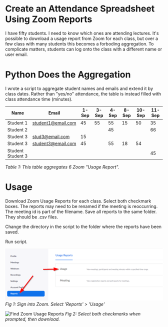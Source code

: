 # Create an Attendance Spreadsheet Using Zoom Reports
I have fifty students. I need to know which ones are attending lectures. It's possible to download a usage report from Zoom for each class, but over a few class with many students this becomes a forboding aggregation. To complicate matters, students can log onto the class with a different name or user email.

# Python Does the Aggregation
I wrote a script to aggregate student names and emails and extend it by class dates. Rather than "yes/no" attendance, the table is instead filled with class attendance time (minutes). 

|       Name        |       Email        | 1-Sep | 3-Sep | 4-Sep | 8-Sep | 10-Sep | 11-Sep |
|-------------------|--------------------|-------|-------|-------|-------|--------|--------|
| Student 1         | student1@email.com |    45 |    55 |    55 |    15 |     50 |     35 |
| Student 2         |                    |       |       |    45 |       |        |     66 |
| Student 3         | stud3@email.com    |    15 |       |       |       |        |        |
| Student 3         | student3@email.com |    45 |       |    55 |    18 |     54 |        |
| Student Student 3 |                    |       |       |       |       |        |     45 |

*Table 1: This table aggregates 6 Zoom "Usage Report".*

# Usage
Download Zoom Usage Reports for each class. Select both checkmark boxes. The reports may need to be renamed if the meeting is reoccurring. The meeting id is part of the filename. Save all reports to the same folder. They should be .csv files.

Change the directory in the script to the folder where the reports have been saved. 

Run script.

![Find Zoom Usage Reports](https://github.com/har1eyk/Create-Attenance-List-Using-Zoom/blob/master/Find.Zoom.usage.reports.png)
*Fig 1: Sign into Zoom. Select 'Reports' > 'Usage'*

![Find Zoom Usage Reports](https://github.com/har1eyk/Create-Attendance-List-Using-Zoom/blob/master/Export.mtg.data.and.show.unique.users.png)
*Fig 2: Select both checkmarks when prompted, then download.*